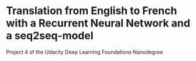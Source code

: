 # Translation from English to French with a Recurrent Neural Network and a seq2seq-model
Project 4 of the Udacity Deep Learning Foundations Nanodegree
